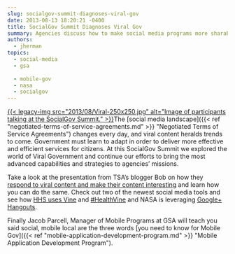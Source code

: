 ```yaml
---
slug: socialgov-summit-diagnoses-viral-gov
date: 2013-08-13 18:20:21 -0400
title: SocialGov Summit Diagnoses Viral Gov
summary: Agencies discuss how to make social media programs more sharable and engaging.
authors:
  - jherman
topics:
  - social-media
  - gsa
  
  - mobile-gov
  - nasa
  - socialgov
---
```


[{{< legacy-img src="2013/08/Viral-250x250.jpg" alt="Image of participants talking at the SocialGov Summit." >}}](https://s3.amazonaws.com/digitalgov/_legacy-img/2013/08/Viral.jpg)The [social media landscape]({{< ref "negotiated-terms-of-service-agreements.md" >}} "Negotiated Terms of Service Agreements") changes every day, and viral content heralds trends to come. Government must learn to adapt in order to deliver more effective and efficient services for citizens. At this SocialGov Summit we explored the world of Viral Government and continue our efforts to bring the most advanced capabilities and strategies to agencies&#8217; missions.

Take a look at the presentation from TSA&#8217;s blogger Bob on how they [respond to viral content and make their content interesting](http://www.slideshare.net/DigitalGov/responding-to-viral-content-making-your-content-interesting "Responding to Viral Content Making Your Content Interesting") and learn how you can do the same.  Check out two of the newest social media tools and see how [HHS uses Vine](http://www.slideshare.net/DigitalGov/hhs-and-health-vine "HHS and #HealthVine") and [#HealthVine](https://blog.twitter.com/2013/introducing-datavines-how-to-tell-a-numbers-driven-story-in-six-seconds) and NASA is leveraging [Google+ Hangouts](http://www.slideshare.net/nasa/fedsocmed-gplus-hangouts "Google+ Hangouts").

Finally Jacob Parcell, Manager of Mobile Programs at GSA will teach you said social, mobile local are the three words [you need to know for Mobile Gov]({{< ref "mobile-application-development-program.md" >}} "Mobile Application Development Program").

##